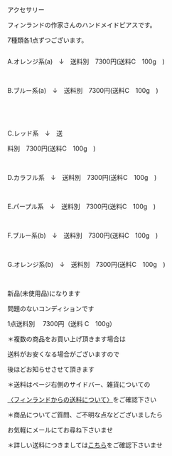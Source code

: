 <link rel="stylesheet" type="text/css" href="/assets/css/styles.css">

アクセサリー

フィンランドの作家さんのハンドメイドピアスです。

7種類各1点ずつございます。

<img alt="" src="http://blog.cnobi.jp/v1/blog/user/71e35865e9e62f3f9d70420d6124d2ab/1680179789"/> 

A.オレンジ系(a)　↓　送料別　7300円(送料C　100g　)

<img alt="" src="http://blog.cnobi.jp/v1/blog/user/71e35865e9e62f3f9d70420d6124d2ab/1680179811"/> 

<img alt="" src="http://blog.cnobi.jp/v1/blog/user/71e35865e9e62f3f9d70420d6124d2ab/1680179812"/> 

<img alt="" src="http://blog.cnobi.jp/v1/blog/user/71e35865e9e62f3f9d70420d6124d2ab/1680179813"/> 

B.ブルー系(a)　↓　送料別　7300円(送料C　100g　)

 <img alt="" src="http://blog.cnobi.jp/v1/blog/user/71e35865e9e62f3f9d70420d6124d2ab/1680179808"/> 

<img alt="" src="http://blog.cnobi.jp/v1/blog/user/71e35865e9e62f3f9d70420d6124d2ab/1680179809"/> 

<img alt="" src="http://blog.cnobi.jp/v1/blog/user/71e35865e9e62f3f9d70420d6124d2ab/1680179810"/> 

C.レッド系　↓　送

料別　7300円(送料C　100g　)

<img alt="" src="http://blog.cnobi.jp/v1/blog/user/71e35865e9e62f3f9d70420d6124d2ab/1680179814"/> 

<img alt="" src="http://blog.cnobi.jp/v1/blog/user/71e35865e9e62f3f9d70420d6124d2ab/1680179815"/> 

<img alt="" src="http://blog.cnobi.jp/v1/blog/user/71e35865e9e62f3f9d70420d6124d2ab/1680179816"/> 

D.カラフル系　↓　送料別　7300円(送料C　100g　)

<img alt="" src="http://blog.cnobi.jp/v1/blog/user/71e35865e9e62f3f9d70420d6124d2ab/1680179795"/> 

<img alt="" src="http://blog.cnobi.jp/v1/blog/user/71e35865e9e62f3f9d70420d6124d2ab/1680179796"/> 

E.パープル系　↓　送料別　7300円(送料C　100g　)

<img alt="" src="http://blog.cnobi.jp/v1/blog/user/71e35865e9e62f3f9d70420d6124d2ab/1680179797"/> 

<img alt="" src="http://blog.cnobi.jp/v1/blog/user/71e35865e9e62f3f9d70420d6124d2ab/1680179793"/> 

<img alt="" src="http://blog.cnobi.jp/v1/blog/user/71e35865e9e62f3f9d70420d6124d2ab/1680179794"/> 

F.ブルー系(b)　↓　送料別　7300円(送料C　100g　)

<img alt="" src="http://blog.cnobi.jp/v1/blog/user/71e35865e9e62f3f9d70420d6124d2ab/1680179790"/> 

<img alt="" src="http://blog.cnobi.jp/v1/blog/user/71e35865e9e62f3f9d70420d6124d2ab/1680179791"/> 

<img alt="" src="http://blog.cnobi.jp/v1/blog/user/71e35865e9e62f3f9d70420d6124d2ab/1680179792"/> 

G.オレンジ系(b)　↓　送料別　7300円(送料C　100g　)

<img alt="" src="http://blog.cnobi.jp/v1/blog/user/71e35865e9e62f3f9d70420d6124d2ab/1680179798"/> 

<img alt="" src="http://blog.cnobi.jp/v1/blog/user/71e35865e9e62f3f9d70420d6124d2ab/1680179799"/> 

<img alt="" src="http://blog.cnobi.jp/v1/blog/user/71e35865e9e62f3f9d70420d6124d2ab/1680179800"/> 

新品(未使用品)になります

問題のないコンディションです

1点送料別　 7300円（送料 C　100g）

＊複数の商品をお買い上げ頂きます場合は

送料がお安くなる場合がございますので

後ほどお知らせさせて頂きます

＊送料はページ右側のサイドバー、雑貨についての

[〈フィンランドからの送料について〉](https://dkzakka.github.io/2005/03/31/雑貨について.html)をご確認下さい

＊商品についてご質問、ご不明な点などございましたら

お気軽にメールにてお尋ね下さいませ

＊詳しい送料につきましては[こちら](http://dkzakka.blog.shinobi.jp/Entry/3385/)をご確認下さいませ